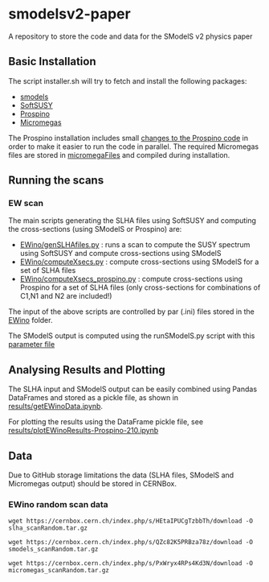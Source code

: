 # smodelsv2-paper
A repository to store the code and data for the SModelS v2 physics paper


## Basic Installation ##

The script installer.sh will try to fetch and install the following packages:

  * [smodels](https://smodels.github.io/)
  * [SoftSUSY](https://softsusy.hepforge.org/)  
  * [Prospino](https://www.thphys.uni-heidelberg.de/~plehn/index.php?show=prospino)
  * [Micromegas](https://lapth.cnrs.fr/micromegas/)    

The Prospino installation includes small [changes to the Prospino code](prospinoModFiles) in order to make it easier to run the code in parallel.
The required Micromegas files are stored in [micromegaFiles](micromegaFiles) and compiled during installation.


## Running the scans

### EW scan ###

The main scripts generating the SLHA files using SoftSUSY and computing the cross-sections (using SModelS or Prospino) are:

  * [EWino/genSLHAfiles.py](EWino/genSLHAfiles.py) : runs a scan to compute the SUSY spectrum using SoftSUSY and compute cross-sections using SModelS
  * [EWino/computeXsecs.py](EWino/computeXsecs.py) : compute cross-sections using SModelS for a set of SLHA files
  * [EWino/computeXsecs_prospino.py](EWino/computeXsecs_prospino.py) : compute cross-sections using Prospino for a set of SLHA files (only cross-sections for combinations of C1,N1 and N2 are included!)
  
The input of the above scripts are controlled by par (.ini) files stored in the [EWino](EWino) folder.    
  
The SModelS output is computed using the runSModelS.py script with this [parameter file](EWino/smodels_parameters.ini)

## Analysing Results and Plotting ##

The SLHA input and SModelS output can be easily combined using Pandas DataFrames and stored
as a pickle file, as shown in [results/getEWinoData.ipynb](results/getEWinoData.ipynb).

For plotting the results using the DataFrame pickle file, see [results/plotEWinoResults-Prospino-210.ipynb](results/plotEWinoResults-Prospino-210.ipynb)

## Data ##

Due to GitHub storage limitations the data (SLHA files, SModelS and Micromegas output) should be stored in CERNBox.

### EWino random scan data ###

``
wget https://cernbox.cern.ch/index.php/s/HEtaIPUCgTzbbTh/download -O slha_scanRandom.tar.gz
``


``
wget https://cernbox.cern.ch/index.php/s/QZc82K5PRBza78z/download -O smodels_scanRandom.tar.gz
``


``
wget https://cernbox.cern.ch/index.php/s/PxWryx4RPs4Kd3N/download -O micromegas_scanRandom.tar.gz
``


